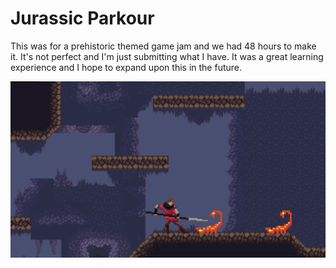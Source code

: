 # Jurassic Parkour

This was for a prehistoric themed game jam and we had 48 hours to make it.
It's not perfect and I'm just submitting what I have. It was a great learning
experience and I hope to expand upon this in the future.

![Cave with a giant scorpion and a guy trying to survive with a spear](cave.png)
